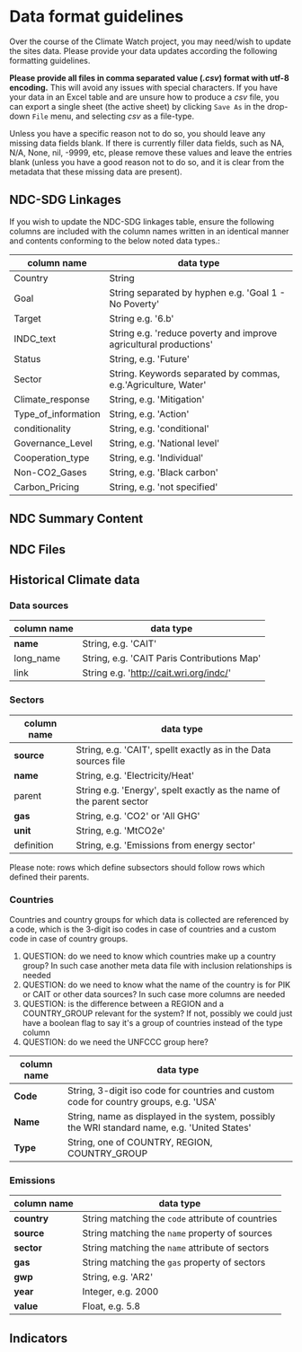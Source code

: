 # Data format guidelines

Over the course of the Climate Watch project, you may need/wish to update the sites data. Please provide your data updates according the following formatting guidelines.

**Please provide all files in comma separated value (*.csv*) format with utf-8 encoding.** This will avoid any issues with special characters. If you have your data in an Excel table and are unsure how to produce a *csv* file, you can export a single sheet (the active sheet) by clicking `Save As` in the drop-down `File` menu, and selecting *csv* as a file-type.

Unless you have a specific reason not to do so, you should leave any missing data fields blank. If there is currently filler data fields, such as NA, N/A, None, nil, -9999, etc, please remove these values and leave the entries blank (unless you have a good reason not to do so, and it is clear from the metadata that these missing data are present).

## NDC-SDG Linkages

If you wish to update the NDC-SDG linkages table, ensure the following columns are included with the column names written in an identical manner and contents conforming to the below noted data types.:

| column name | data type |
| ---| --|
|  Country | String  |
| Goal| String separated by hyphen e.g. 'Goal 1 - No Poverty' |
|Target| String e.g. '6.b'|
| INDC_text| String e.g. 'reduce poverty and improve agricultural productions' |
|Status| String, e.g. 'Future'|
|Sector| String. Keywords separated by commas, e.g.'Agriculture, Water'|
| Climate_response | String, e.g. 'Mitigation' |
| Type_of_information | String, e.g. 'Action' |
| conditionality | String, e.g. 'conditional' |
| Governance_Level | String, e.g. 'National level' |
| Cooperation_type | String, e.g. 'Individual' |
| Non-CO2_Gases  | String, e.g. 'Black carbon' |
| Carbon_Pricing | String, e.g. 'not specified' |


## NDC Summary Content


## NDC Files

## Historical Climate data

### Data sources
| column name | data type |
| ---| --|
|  **name** | String, e.g. 'CAIT'  |
| long_name| String, e.g. 'CAIT Paris Contributions Map' |
| link | String e.g. 'http://cait.wri.org/indc/' |

### Sectors
| column name | data type |
| ---| --|
| **source** | String, e.g. 'CAIT', spellt exactly as in the Data sources file  |
| **name** | String, e.g. 'Electricity/Heat' |
| parent | String e.g. 'Energy', spelt exactly as the name of the parent sector |
| **gas** | String, e.g. 'CO2' or 'All GHG' |
| **unit** | String, e.g. 'MtCO2e' |
| definition | String, e.g. 'Emissions from energy sector' |

Please note: rows which define subsectors should follow rows which defined their parents.

### Countries

Countries and country groups for which data is collected are referenced by a code, which is the 3-digit iso codes in case of countries and a custom code in case of country groups.

1. QUESTION: do we need to know which countries make up a country group? In such case another meta data file with inclusion relationships is needed
2. QUESTION: do we need to know what the name of the country is for PIK or CAIT or other data sources? In such case more columns are needed
3. QUESTION: is the difference between a REGION and a COUNTRY_GROUP relevant for the system? If not, possibly we could just have a boolean flag to say it's a group of countries instead of the type column
4. QUESTION: do we need the UNFCCC group here?

| column name | data type |
| ---| --|
| **Code** | String, 3-digit iso code for countries and custom code for country groups, e.g. 'USA'  |
| **Name** | String, name as displayed in the system, possibly the WRI standard name, e.g. 'United States' |
| **Type** | String, one of COUNTRY, REGION, COUNTRY_GROUP |

### Emissions

| column name | data type |
| ---| --|
| **country** | String matching the `code` attribute of countries |
| **source** | String matching the `name` property of sources |
| **sector** | String matching the `name` attribute of sectors |
| **gas** | String matching the `gas` property of sectors |
| **gwp** | String, e.g. 'AR2' |
| **year** | Integer, e.g. 2000 |
| **value** | Float, e.g. 5.8 |

## Indicators
